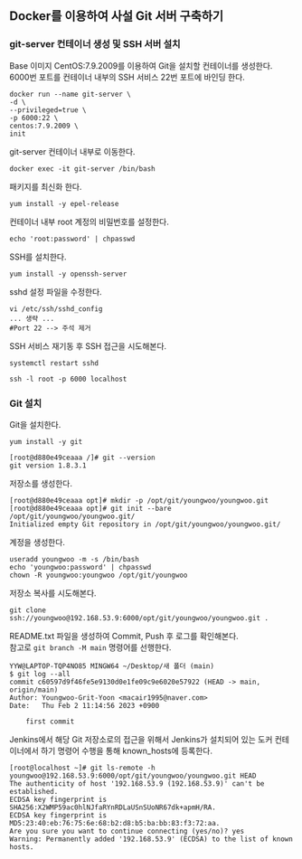 ## Docker를 이용하여 사설 Git 서버 구축하기
### git-server 컨테이너 생성 및 SSH 서버 설치
Base 이미지 CentOS:7.9.2009를 이용하여 Git을 설치할 컨테이너를 생성한다.  
6000번 포트를 컨테이너 내부의 SSH 서비스 22번 포트에 바인딩 한다.
```shell
docker run --name git-server \
-d \
--privileged=true \
-p 6000:22 \
centos:7.9.2009 \
init
```
git-server 컨테이너 내부로 이동한다.
```shell
docker exec -it git-server /bin/bash
```
패키지를 최신화 한다.
```shell
yum install -y epel-release
```
컨테이너 내부 root 계정의 비밀번호를 설정한다.
```shell
echo 'root:password' | chpasswd
```
SSH를 설치한다.
```shell
yum install -y openssh-server
```
sshd 설정 파일을 수정한다.
```text
vi /etc/ssh/sshd_config
... 생략 ...
#Port 22 --> 주석 제거
```
SSH 서비스 재기동 후 SSH 접근을 시도해본다.
```shell
systemctl restart sshd
```
```shell
ssh -l root -p 6000 localhost
```
### Git 설치
Git을 설치한다.  
```shell
yum install -y git
```
```text
[root@d880e49ceaaa /]# git --version
git version 1.8.3.1
```
저장소를 생성한다.
```text
[root@d880e49ceaaa opt]# mkdir -p /opt/git/youngwoo/youngwoo.git
[root@d880e49ceaaa opt]# git init --bare /opt/git/youngwoo/youngwoo.git/
Initialized empty Git repository in /opt/git/youngwoo/youngwoo.git/
```
계정을 생성한다.
```text
useradd youngwoo -m -s /bin/bash
echo 'youngwoo:password' | chpasswd
chown -R youngwoo:youngwoo /opt/git/youngwoo
```
저장소 복사를 시도해본다.
```shell
git clone ssh://youngwoo@192.168.53.9:6000/opt/git/youngwoo/youngwoo.git .
```
README.txt 파일을 생성하여 Commit, Push 후 로그를 확인해본다.  
참고로 `git branch -M main` 명령어를 선행한다.
```text
YYW@LAPTOP-TQP4NO85 MINGW64 ~/Desktop/새 폴더 (main)
$ git log --all
commit c60597d9f46fe5e9130d0e1fe09c9e6020e57922 (HEAD -> main, origin/main)
Author: Youngwoo-Grit-Yoon <macair1995@naver.com>
Date:   Thu Feb 2 11:14:56 2023 +0900

    first commit
```
Jenkins에서 해당 Git 저장소로의 접근을 위해서 Jenkins가 설치되어 있는 도커 컨테이너에서 하기 명령어 수행을 통해
known_hosts에 등록한다.
```text
[root@localhost ~]# git ls-remote -h youngwoo@192.168.53.9:6000/opt/git/youngwoo/youngwoo.git HEAD
The authenticity of host '192.168.53.9 (192.168.53.9)' can't be established.
ECDSA key fingerprint is SHA256:X2WMP59ac0hlNJfaRYnRDLaUSnSUoNR67dk+apmH/RA.
ECDSA key fingerprint is MD5:23:40:eb:76:75:6e:68:b2:d8:b5:ba:bb:83:f3:72:aa.
Are you sure you want to continue connecting (yes/no)? yes
Warning: Permanently added '192.168.53.9' (ECDSA) to the list of known hosts.
```
